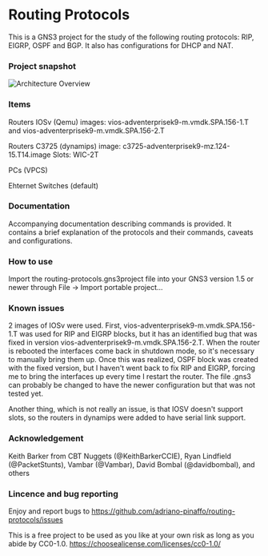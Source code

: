 # Routing Protocols

This is a GNS3 project for the study of the following routing protocols: RIP, EIGRP, OSPF and BGP.
It also has configurations for DHCP and NAT.

### Project snapshot
![Architecture Overview](./overview.png)

### Items
Routers IOSv (Qemu)
images: vios-adventerprisek9-m.vmdk.SPA.156-1.T and vios-adventerprisek9-m.vmdk.SPA.156-2.T

Routers C3725 (dynamips)
image: c3725-adventerprisek9-mz.124-15.T14.image
Slots: WIC-2T

PCs (VPCS)

Ehternet Switches (default)

### Documentation
Accompanying documentation describing commands is provided. It contains a brief explanation of the protocols and their commands, caveats and configurations.

### How to use
Import the routing-protocols.gns3project file into your GNS3 version 1.5 or newer through File -> Import portable project...

### Known issues
2 images of IOSv were used. First, vios-adventerprisek9-m.vmdk.SPA.156-1.T was used for RIP and EIGRP blocks, but it has an identified bug that was fixed in version vios-adventerprisek9-m.vmdk.SPA.156-2.T. When the router is rebooted the interfaces come back in shutdown mode, so it's necessary to manually bring them up. Once this was realized, OSPF block was created with the fixed version, but I haven't went back to fix RIP and EIGRP, forcing me to bring the interfaces up every time I restart the router. The file .gns3 can probably be changed to have the newer configuration but that was not tested yet.

Another thing, which is not really an issue, is that IOSV doesn't support slots, so the routers in dynamips were added to have serial link support.

### Acknowledgement
Keith Barker from CBT Nuggets (@KeithBarkerCCIE), Ryan Lindfield (@PacketStunts), Vambar (@Vambar), David Bombal (@davidbombal), and others

### Lincence and bug reporting

Enjoy and report bugs to https://github.com/adriano-pinaffo/routing-protocols/issues

This is a free project to be used as you like at your own risk as long as you abide by CC0-1.0.
https://choosealicense.com/licenses/cc0-1.0/
